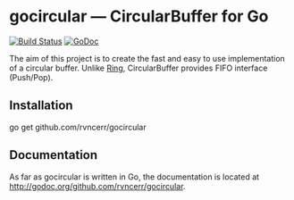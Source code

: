 # gocircular — CircularBuffer for Go

[![Build Status](https://travis-ci.org/rvncerr/gocircular.svg?branch=master)](https://travis-ci.org/rvncerr/gocircular)
[![GoDoc](https://godoc.org/github.com/rvncerr/gocircular?status.svg)](http://godoc.org/github.com/rvncerr/gocircular)

The aim of this project is to create the fast and easy to use implementation of a circular buffer. Unlike [Ring](https://golang.org/pkg/container/ring/), CircularBuffer provides FIFO interface (Push/Pop).

## Installation

  go get github.com/rvncerr/gocircular

## Documentation

As far as gocircular is written in Go, the documentation is located at http://godoc.org/github.com/rvncerr/gocircular.
